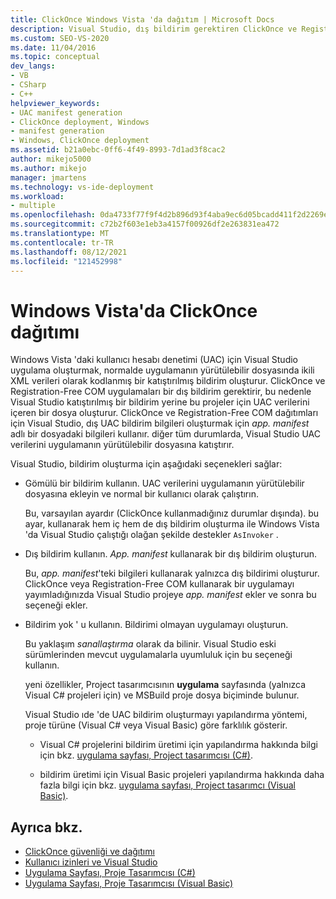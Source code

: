 ```yaml
---
title: ClickOnce Windows Vista 'da dağıtım | Microsoft Docs
description: Visual Studio, dış bildirim gerektiren ClickOnce ve Registration-Free COM uygulamaları için dış UAC bildirimi oluşturma hakkında bilgi edinin.
ms.custom: SEO-VS-2020
ms.date: 11/04/2016
ms.topic: conceptual
dev_langs:
- VB
- CSharp
- C++
helpviewer_keywords:
- UAC manifest generation
- ClickOnce deployment, Windows
- manifest generation
- Windows, ClickOnce deployment
ms.assetid: b21a0ebc-0ff6-4f49-8993-7d1ad3f8cac2
author: mikejo5000
ms.author: mikejo
manager: jmartens
ms.technology: vs-ide-deployment
ms.workload:
- multiple
ms.openlocfilehash: 0da4733f77f9f4d2b896d93f4aba9ec6d05bcadd411f2d2269e2d67ff8e1f016
ms.sourcegitcommit: c72b2f603e1eb3a4157f00926df2e263831ea472
ms.translationtype: MT
ms.contentlocale: tr-TR
ms.lasthandoff: 08/12/2021
ms.locfileid: "121452998"
---
```

# <a name="clickonce-deployment-on-windows-vista"></a>Windows Vista'da ClickOnce dağıtımı

Windows Vista 'daki kullanıcı hesabı denetimi (UAC) için Visual Studio uygulama oluşturmak, normalde uygulamanın yürütülebilir dosyasında ikili XML verileri olarak kodlanmış bir katıştırılmış bildirim oluşturur.  ClickOnce ve Registration-Free COM uygulamaları bir dış bildirim gerektirir, bu nedenle Visual Studio katıştırılmış bir bildirim yerine bu projeler için UAC verilerini içeren bir dosya oluşturur. ClickOnce ve Registration-Free COM dağıtımları için Visual Studio, dış UAC bildirim bilgileri oluşturmak için *app. manifest* adlı bir dosyadaki bilgileri kullanır. diğer tüm durumlarda, Visual Studio UAC verilerini uygulamanın yürütülebilir dosyasına katıştırır.

Visual Studio, bildirim oluşturma için aşağıdaki seçenekleri sağlar:

- Gömülü bir bildirim kullanın. UAC verilerini uygulamanın yürütülebilir dosyasına ekleyin ve normal bir kullanıcı olarak çalıştırın.

   Bu, varsayılan ayardır (ClickOnce kullanmadığınız durumlar dışında). bu ayar, kullanarak hem iç hem de dış bildirim oluşturma ile Windows Vista 'da Visual Studio çalıştığı olağan şekilde destekler `AsInvoker` .

- Dış bildirim kullanın. *App. manifest* kullanarak bir dış bildirim oluşturun.

   Bu, *app. manifest*'teki bilgileri kullanarak yalnızca dış bildirimi oluşturur. ClickOnce veya Registration-Free COM kullanarak bir uygulamayı yayımladığınızda Visual Studio projeye *app. manifest* ekler ve sonra bu seçeneği ekler.

- Bildirim yok ' u kullanın. Bildirimi olmayan uygulamayı oluşturun.

   Bu yaklaşım *sanallaştırma* olarak da bilinir. Visual Studio eski sürümlerinden mevcut uygulamalarla uyumluluk için bu seçeneği kullanın.

  yeni özellikler, Project tasarımcısının **uygulama** sayfasında (yalnızca Visual C# projeleri için) ve MSBuild proje dosya biçiminde bulunur.

  Visual Studio ıde 'de UAC bildirim oluşturmayı yapılandırma yöntemi, proje türüne (Visual C# veya Visual Basic) göre farklılık gösterir.

  * Visual C# projelerini bildirim üretimi için yapılandırma hakkında bilgi için bkz. [uygulama sayfası, Project tasarımcısı (C#)](../ide/reference/application-page-project-designer-csharp.md).

  * bildirim üretimi için Visual Basic projeleri yapılandırma hakkında daha fazla bilgi için bkz. [uygulama sayfası, Project tasarımcı (Visual Basic)](../ide/reference/application-page-project-designer-visual-basic.md).

## <a name="see-also"></a>Ayrıca bkz.
- [ClickOnce güvenliği ve dağıtımı](../deployment/clickonce-security-and-deployment.md)
- [Kullanıcı izinleri ve Visual Studio](/previous-versions/ms165100(v=vs.100))
- [Uygulama Sayfası, Proje Tasarımcısı (C#)](../ide/reference/application-page-project-designer-csharp.md)
- [Uygulama Sayfası, Proje Tasarımcısı (Visual Basic)](../ide/reference/application-page-project-designer-visual-basic.md)